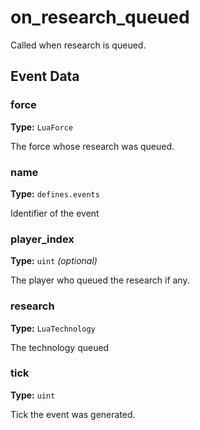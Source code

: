 # on_research_queued

Called when research is queued.

## Event Data

### force

**Type:** `LuaForce`

The force whose research was queued.

### name

**Type:** `defines.events`

Identifier of the event

### player_index

**Type:** `uint` *(optional)*

The player who queued the research if any.

### research

**Type:** `LuaTechnology`

The technology queued

### tick

**Type:** `uint`

Tick the event was generated.

